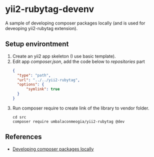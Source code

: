 # yii2-rubytag-devenv

A sample of developing composer packages locally (and is used for deveoping yii2-rubytag extension).

## Setup environtment

1. Create an yii2 app skeleton (I use basic template).
2. Edit app *composer.json*, add the code below to *repositories* part
    ```json
    {
      "type": "path",
      "url": "../../yii2-rubytag",
      "options": {
          "symlink": true
      }
    }
    ```
3. Run composer require to create link of the library to vendor folder.
   ```shell
   cd src
   composer require umbalaconmeogia/yii2-rubytag @dev
   ```

## References

* [Developing composer packages locally](https://johannespichler.com/developing-composer-packages-locally/)